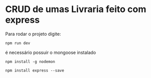 <h1> CRUD de umas Livraria feito com express </h1> 
Para rodar o projeto digite: 

``` 
npm run dev 
```

é necessário possuir o mongoose instalado 

```
npm install -g nodemon 
```

```
npm install express --save
```
